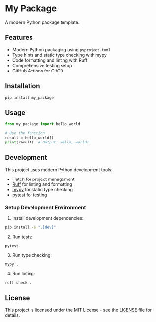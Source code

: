 # My Package

A modern Python package template.

## Features

- Modern Python packaging using `pyproject.toml`
- Type hints and static type checking with mypy
- Code formatting and linting with Ruff
- Comprehensive testing setup
- GitHub Actions for CI/CD

## Installation

```bash
pip install my_package
```

## Usage

```python
from my_package import hello_world

# Use the function
result = hello_world()
print(result)  # Output: Hello, world!
```

## Development

This project uses modern Python development tools:

- [Hatch](https://hatch.pypa.io/) for project management
- [Ruff](https://github.com/astral-sh/ruff) for linting and formatting
- [mypy](https://mypy.readthedocs.io/) for static type checking
- [pytest](https://pytest.org/) for testing

### Setup Development Environment

1. Install development dependencies:
```bash
pip install -e ".[dev]"
```

2. Run tests:
```bash
pytest
```

3. Run type checking:
```bash
mypy .
```

4. Run linting:
```bash
ruff check .
```

## License

This project is licensed under the MIT License - see the [LICENSE](LICENSE) file for details. 